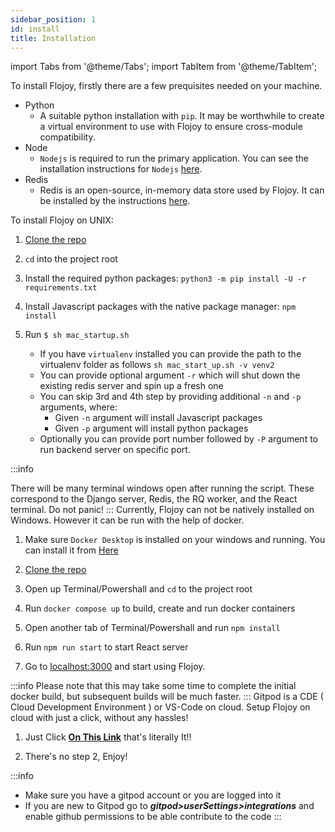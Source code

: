 ```yaml
---
sidebar_position: 1
id: install
title: Installation
---
```


import Tabs from '@theme/Tabs';
import TabItem from '@theme/TabItem';

To install Flojoy, firstly there are a few prequisites needed on your machine.

- Python
  - A suitable python installation with `pip`. It may be worthwhile to create a virtual environment to use with Flojoy to ensure cross-module compatibility.
- Node
  - `Nodejs` is required to run the primary application. You can see the installation instructions for `Nodejs` [here](https://nodejs.org/en/download/package-manager/).
- Redis
  - Redis is an open-source, in-memory data store used by Flojoy. It can be installed by the instructions [here](https://redis.io/docs/getting-started/installation/).

<Tabs>
  <TabItem value="unix" label="Unix" default>
    To install Flojoy on UNIX:

1. [Clone the repo](https://github.com/flojoy-io/studio)
2. `cd` into the project root
3. Install the required python packages: `python3 -m pip install -U -r requirements.txt`
4. Install Javascript packages with the native package manager: `npm install`
5. Run `$ sh mac_startup.sh`

   - If you have `virtualenv` installed you can provide the path to the virtualenv folder as follows `sh mac_start_up.sh -v venv2`
   - You can provide optional argument `-r` which will shut down the existing redis server and spin up a fresh one
   - You can skip 3rd and 4th step by providing additional `-n` and `-p` arguments, where:
     - Given `-n` argument will install Javascript packages
     - Given `-p` argument will install python packages
   - Optionally you can provide port number followed by `-P` argument to run backend server on specific port.

:::info

There will be many terminal windows open after running the script. These correspond to the Django server, Redis, the RQ worker, and the React terminal. Do not panic!
:::
</TabItem>
<TabItem value="windows" label="Windows">
Currently, Flojoy can not be natively installed on Windows. However it can be run with the help of docker.

1. Make sure `Docker Desktop` is installed on your windows and running. You can install it from [Here](https://docs.docker.com/desktop/install/windows-install/)

2. [Clone the repo](https://github.com/flojoy-io/flojoy-desktop)

3. Open up Terminal/Powershall and `cd` to the project root

4. Run `docker compose up` to build, create and run docker containers

5. Open another tab of Terminal/Powershall and run `npm install`

6. Run `npm run start` to start React server

7. Go to [localhost:3000](http://localhost:3000) and start using Flojoy.

:::info
Please note that this may take some time to complete the initial docker build, but subsequent builds will be much faster.
:::
</TabItem>
<TabItem value="Gitpod" label="One Click Gitpod Setup">
Gitpod is a CDE ( Cloud Development Environment ) or VS-Code on cloud. Setup Flojoy on cloud with just a click, without any hassles!

1. Just Click **[On This Link](https://gitpod.io/#https://github.com/flojoy-io/flojoy-desktop)** that's literally It!!

2. There's no step 2, Enjoy!

:::info
- Make sure you have a gitpod account or you are logged into it
- If you are new to Gitpod go to **_gitpod>userSettings>integrations_** and enable github permissions to be able contribute to the code
:::
  </TabItem>

</Tabs>
